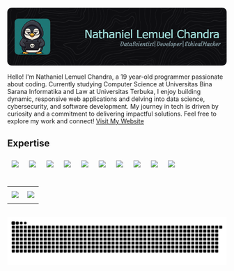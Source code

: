 ![Nathaniel Lemuel Chandra](img/github-header-image.png)

Hello! I'm Nathaniel Lemuel Chandra, a 19 year-old programmer passionate about coding. Currently studying Computer Science at Universitas Bina Sarana Informatika and Law at Universitas Terbuka, I enjoy building dynamic, responsive web applications and delving into data science, cybersecurity, and software development. My journey in tech is driven by curiosity and a commitment to delivering impactful solutions. Feel free to explore my work and connect! <a href="nathaniellemuel.github.io">Visit My Website</a>

## Expertise 

<div style="margin-bottom:30px;">
  <img src="https://img.shields.io/badge/python-3670A0?style=for-the-badge&logo=python&logoColor=ffdd54" style="margin:10px; height:40px;" />
  <img src="https://img.shields.io/badge/java-%23ED8B00.svg?style=for-the-badge&logo=openjdk&logoColor=white" style="margin:10px; height:40px;" />
  <img src="https://img.shields.io/badge/javascript-%23323330.svg?style=for-the-badge&logo=javascript&logoColor=%23F7DF1E" style="margin:10px; height:40px;" />
  <img src="https://img.shields.io/badge/html5-%23E34F26.svg?style=for-the-badge&logo=html5&logoColor=white" style="margin:10px; height:40px;" />
  <img src="https://img.shields.io/badge/css3-%231572B6.svg?style=for-the-badge&logo=css3&logoColor=white" style="margin:10px; height:40px;" />
  <img src="https://img.shields.io/badge/javafx-%23FF0000.svg?style=for-the-badge&logo=javafx&logoColor=white" style="margin:10px; height:40px;" />
  <img src="https://img.shields.io/badge/Linux-FCC624?style=for-the-badge&logo=linux&logoColor=black" style="margin:10px; height:40px;" />
  <img src="https://img.shields.io/badge/node.js-6DA55F?style=for-the-badge&logo=node.js&logoColor=white" style="margin:10px; height:40px;" />
  <img src="https://img.shields.io/badge/mysql-4479A1.svg?style=for-the-badge&logo=mysql&logoColor=white" style="margin:10px; height:40px;" />
  <img src="https://img.shields.io/badge/Android-3DDC84?style=for-the-badge&logo=android&logoColor=white" style="margin:10px; height:40px;" />
</div>

<table border="0" style="margin-bottom:30px;">
  <tr>
    <td style="padding:10px;">
      <img src="https://nirzak-streak-stats.vercel.app/?user=nathaniellemuel&theme=dark&hide_border=false" />
    </td>
    <td style="padding:10px;">
      <img src="https://github-readme-stats.vercel.app/api?username=nathaniellemuel&theme=dark&hide_border=false&include_all_commits=true&count_private=true" />
    </td>
  </tr>
</table>

<img src="https://raw.githubusercontent.com/nathaniellemuel/nathaniellemuel/output/snake.svg" alt="Snake animation" />
